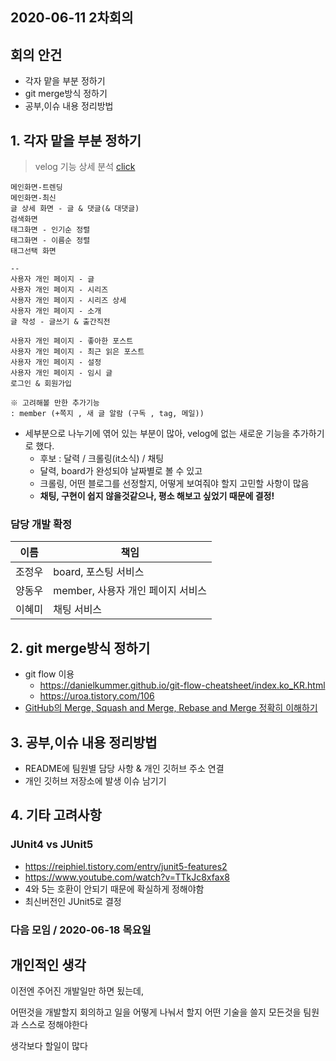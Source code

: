 ## 2020-06-11 2차회의

## 회의 안건
- 각자 맡을 부분 정하기
- git merge방식 정하기
- 공부,이슈 내용 정리방법

## 1. 각자 맡을 부분 정하기
> velog 기능 상세 분석 [click](https://docs.google.com/presentation/d/1heNwbOblwFTKuDWfq8qrl29YdisFnyZ1fzfeWS2B_Zc/edit?usp=sharing)

```
메인화면-트렌딩
메인화면-최신
글 상세 화면 - 글 & 댓글(& 대댓글)
검색화면
태그화면 - 인기순 정렬
태그화면 - 이름순 정렬
태그선택 화면

--
사용자 개인 페이지 - 글
사용자 개인 페이지 - 시리즈
사용자 개인 페이지 - 시리즈 상세
사용자 개인 페이지 - 소개
글 작성 - 글쓰기 & 출간직전

사용자 개인 페이지 - 좋아한 포스트
사용자 개인 페이지 - 최근 읽은 포스트
사용자 개인 페이지 - 설정
사용자 개인 페이지 - 임시 글
로그인 & 회원가입

※ 고려해볼 만한 추가기능
: member (+쪽지 , 새 글 알람 (구독 , tag, 메일))
```
- 세부분으로 나누기에 엮어 있는 부분이 많아, velog에 없는 새로운 기능을 추가하기로 했다.
	- 후보 : 달력 / 크롤링(it소식) / 채팅
	- 달력, board가 완성되야 날짜별로 볼 수 있고
	- 크롤링, 어떤 블로그를 선정할지, 어떻게 보여줘야 할지 고민할 사항이 많음
	- __채팅, 구현이 쉽지 않을것같으나, 평소 해보고 싶었기 때문에 결정!__

### 담당 개발 확정
|이름|책임|
|--|--|
|조정우| board, 포스팅 서비스|
|양동우| member, 사용자 개인 페이지 서비스|
|이혜미| 채팅 서비스|


## 2. git merge방식 정하기
- git flow 이용
	- <https://danielkummer.github.io/git-flow-cheatsheet/index.ko_KR.html>
	- <https://uroa.tistory.com/106>
- [GitHub의 Merge, Squash and Merge, Rebase and Merge 정확히 이해하기](https://meetup.toast.com/posts/122)

## 3. 공부,이슈 내용 정리방법
- README에 팀원별 담당 사항 & 개인 깃허브 주소 연결
- 개인 깃허브 저장소에 발생 이슈 남기기

## 4. 기타 고려사항
### JUnit4 vs JUnit5
- <https://reiphiel.tistory.com/entry/junit5-features2>
- <https://www.youtube.com/watch?v=TTkJc8xfax8>
- 4와 5는 호환이 안되기 때문에 확실하게 정해야함
- 최신버전인 JUnit5로 결정

### 다음 모임 / 2020-06-18 목요일

## 개인적인 생각
이전엔 주어진 개발일만 하면 됬는데,

어떤것을 개발할지 회의하고
일을 어떻게 나눠서 할지
어떤 기술을 쓸지 모든것을 팀원과 스스로 정해야한다

생각보다 할일이 많다
